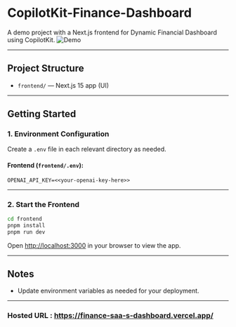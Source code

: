 # CopilotKit-Finance-Dashboard

A demo project with a Next.js frontend for Dynamic Financial Dashboard using CopilotKit.
![Demo](assets/example.gif)

---

## Project Structure

- `frontend/` — Next.js 15 app (UI)

---

## Getting Started

### 1. Environment Configuration

Create a `.env` file in each relevant directory as needed. 

#### Frontend (`frontend/.env`):
```env
OPENAI_API_KEY=<<your-openai-key-here>>
```

---

### 2. Start the Frontend

```bash
cd frontend
pnpm install
pnpm run dev
```

Open [http://localhost:3000](http://localhost:3000) in your browser to view the app.

---

## Notes
- Update environment variables as needed for your deployment.

---

### Hosted URL : https://finance-saa-s-dashboard.vercel.app/
